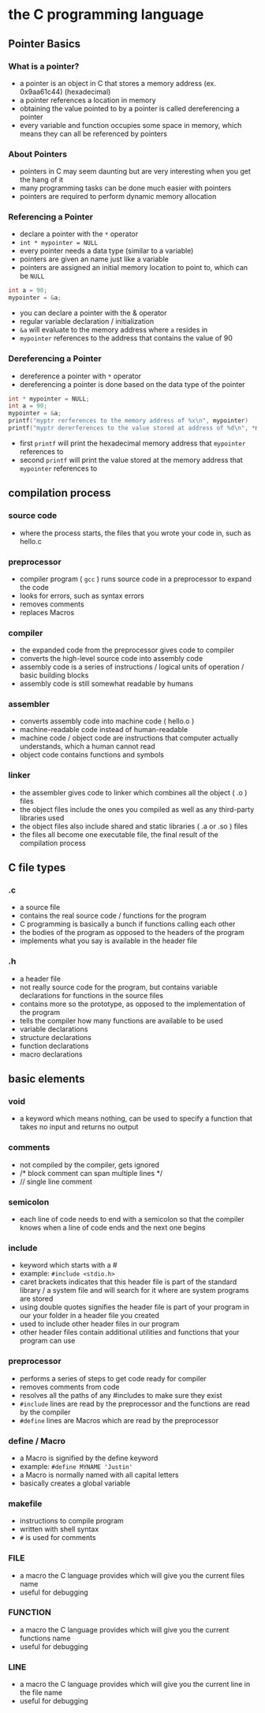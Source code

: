 # the C programming language

## Pointer Basics 

### What is a pointer? 

- a pointer is an object in C that stores a memory address (ex. 0x9aa61c44) (hexadecimal)
- a pointer references a location in memory 
- obtaining the value pointed to by a pointer is called dereferencing a pointer
- every variable and function occupies some space in memory, which means they can all be referenced by pointers


### About Pointers

- pointers in C may seem daunting but are very interesting when you get the hang of it 
- many programming tasks can be done much easier with pointers
- pointers are required to perform dynamic memory allocation 

### Referencing a Pointer 

- declare a pointer with the `*` operator
- `int * mypointer = NULL`
- every pointer needs a data type (similar to a variable)
- pointers are given an name just like a variable 
- pointers are assigned an initial memory location to point to, which can be `NULL`

```C
int a = 90;
mypointer = &a;
```

- you can declare a pointer with the & operator
- regular variable declaration / initialization
- `&a` will evaluate to the memory address where `a` resides in
- `mypointer` references to the address that contains the value of 90

### Dereferencing a Pointer


- dereference a pointer with `*` operator 
- dereferencing a pointer is done based on the data type of the pointer 
```C 
int * mypointer = NULL;
int a = 90;
mypointer = &a;
printf("myptr rerferences to the memory address of %x\n", mypointer)
printf("myptr dererferences to the value stored at address of %d\n", *mypointer)
```
- first `printf` will print the hexadecimal memory address that `mypointer` references to
- second `printf` will print the value stored at the memory address that `mypointer` references to



## compilation process

### source code 

- where the process starts, the files that you wrote your code in, such as hello.c

### preprocessor 

- compiler program ( `gcc` ) runs source code in a preprocessor to expand the code
- looks for errors, such as syntax errors
- removes comments 
- replaces Macros

### compiler 

- the expanded code from the preprocessor gives code to compiler 
- converts the high-level source code into assembly code
- assembly code is a series of instructions / logical units of operation / basic building blocks
- assembly code is still somewhat readable by humans

### assembler 

- converts assembly code into machine code ( hello.o )
- machine-readable code instead of human-readable 
- machine code / object code are instructions that computer actually understands, which a human cannot read 
- object code contains functions and symbols

### linker 

- the assembler gives code to linker which combines all the object ( .o ) files
- the object files include the ones you compiled as well as any third-party libraries used
- the object files also include shared and static libraries ( .a or .so ) files 
- the files all become one executable file, the final result of the compilation process

## C file types 

### .c 

- a source file
- contains the real source code / functions for the program
- C programming is basically a bunch if functions calling each other
- the bodies of the program as opposed to the headers of the program
- implements what you say is available in the header file

### .h 

- a header file
- not really source code for the program, but contains variable declarations for functions in the source files
- contains more so the prototype, as opposed to the implementation of the program
- tells the compiler how many functions are available to be used 
- variable declarations 
- structure declarations 
- function declarations
- macro declarations

## basic elements 

### void 

- a keyword which means nothing, can be used to specify a function that takes no input and returns no output

### comments

- not compiled by the compiler, gets ignored
- /* block comment can span multiple lines */
- // single line comment

### semicolon

- each line of code needs to end with a semicolon so that the compiler knows when a line of code ends and the next one begins

### include 

- keyword which starts with a #
- example: `#include <stdio.h>`
- caret brackets indicates that this header file is part of the standard library / a system file and will search for it where are system programs are stored 
- using double quotes signifies the header file is part of your program in our your folder in a header file you created
- used to include other header files in our program
- other header files contain additional utilities and functions that your program can use

### preprocessor 

- performs a series of steps to get code ready for compiler
- removes comments from code
- resolves all the paths of any #includes to make sure they exist
- `#include` lines are read by the preprocessor and the functions are read by the compiler
- `#define` lines are Macros which are read by the preprocessor

### define / Macro

- a Macro is signified by the define keyword
- example: `#define MYNAME 'Justin'`
- a Macro is normally named with all capital letters
- basically creates a global variable

### makefile 

- instructions to compile program 
- written with shell syntax 
- `#` is used for comments 

### __FILE__

- a macro the C language provides which will give you the current files name 
- useful for debugging

### __FUNCTION__

- a macro the C language provides which will give you the current functions name 
- useful for debugging

### __LINE__

- a macro the C language provides which will give you the current line in the file name 
- useful for debugging
